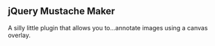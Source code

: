 ## jQuery Mustache Maker
A silly little plugin that allows you to...annotate images using a canvas overlay.
